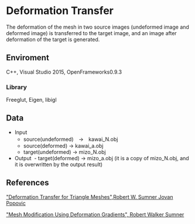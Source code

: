 # Deformation Transfer

The deformation of the mesh in two source images (undeformed image and deformed image) is transferred to the target image, and an image after deformation of the target is generated.

## Enviroment
C++, Visual Studio 2015, OpenFrameworks0.9.3

### Library
Freeglut, Eigen, libigl


## Data
- Input
  - source(undeformed)　→　kawai_N.obj
  - source(deformed) → kawai_a.obj
  - target(undeformed) → mizo_N.obj
- Output
  - target(deformed) → mizo_a.obj (it is a copy of mizo_N.obj, and it is overwritten by the output result)

## References
["Deformation Transfer for Triangle Meshes",Robert W. Sumner Jovan Popovic](https://pdfs.semanticscholar.org/6a5d/cfbd6498a36976a8ea22ed21bb21601b7999.pdf)

["Mesh Modification Using Deformation Gradients", Robert Walker Sumner](http://people.csail.mit.edu/sumner/thesis/Sumner2005MMU.pdf)
